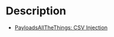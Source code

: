 # Description

- [PayloadsAllTheThings: CSV Injection](https://github.com/swisskyrepo/PayloadsAllTheThings/tree/master/CSV%20Injection)